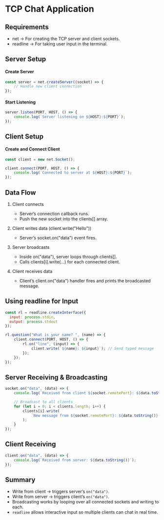 # TCP Chat Application

## Requirements
- net → For creating the TCP server and client sockets.
- readline → For taking user input in the terminal.

## Server Setup

#### Create Server
```js
const server = net.createServer((socket) => {
    // Handle new client connection
});
```

#### Start Listening
```js
server.listen(PORT, HOST, () => {
    console.log(`Server listening on ${HOST}:${PORT}`);
});
```

## Client Setup

#### Create and Connect Client
```js
const client = new net.Socket();

client.connect(PORT, HOST, () => {
    console.log(`Connected to server at ${HOST}:${PORT}`);
});
```

## Data Flow

1. Client connects
    - Server’s connection callback runs.
    - Push the new socket into the clients[] array.

2. Client writes data (client.write("Hello"))
    - Server’s socket.on("data") event fires.

3. Server broadcasts

    - Inside on("data"), server loops through clients[].
    - Calls clients[i].write(...) for each connected client.

4. Client receives data
    - Client’s client.on("data") handler fires and prints the broadcasted message.

## Using readline for Input
```js
const rl = readline.createInterface({
  input: process.stdin,
  output: process.stdout
});

rl.question("What is your name? ", (name) => {
    client.connect(PORT, HOST, () => {
        rl.on("line", (input) => {
            client.write(`${name}: ${input}`); // Send typed message
        });
    });
});
```

## Server Receiving & Broadcasting
```js
socket.on("data", (data) => {
    console.log(`Received from client ${socket.remotePort}: ${data.toString()}`);

    // Broadcast to all clients
    for (let i = 0; i < clients.length; i++) {
        clients[i].write(
            `New message from ${socket.remotePort}: ${data.toString()}`
        );
    }
});
```

## Client Receiving
```js
client.on("data", (data) => {
    console.log(`Received from server: ${data.toString()}`);
});
```

## Summary
- Write from client → triggers server’s `on("data")`.
- Write from server → triggers client’s `on("data")`.
- Broadcasting works by looping over all connected sockets and writing to each.
- `readline` allows interactive input so multiple clients can chat in real time.